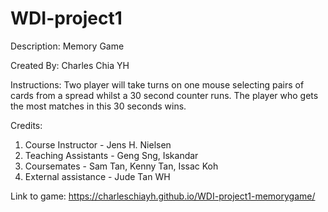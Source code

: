 # WDI-project1
Description: Memory Game

Created By: Charles Chia YH

Instructions:
Two player will take turns on one mouse selecting pairs of cards from a spread whilst a 30 second counter runs. The player who gets the most matches in this 30 seconds wins.

Credits:
1) Course Instructor - Jens H. Nielsen
2) Teaching Assistants - Geng Sng, Iskandar
3) Coursemates - Sam Tan, Kenny Tan, Issac Koh
4) External assistance - Jude Tan WH

Link to game: https://charleschiayh.github.io/WDI-project1-memorygame/

